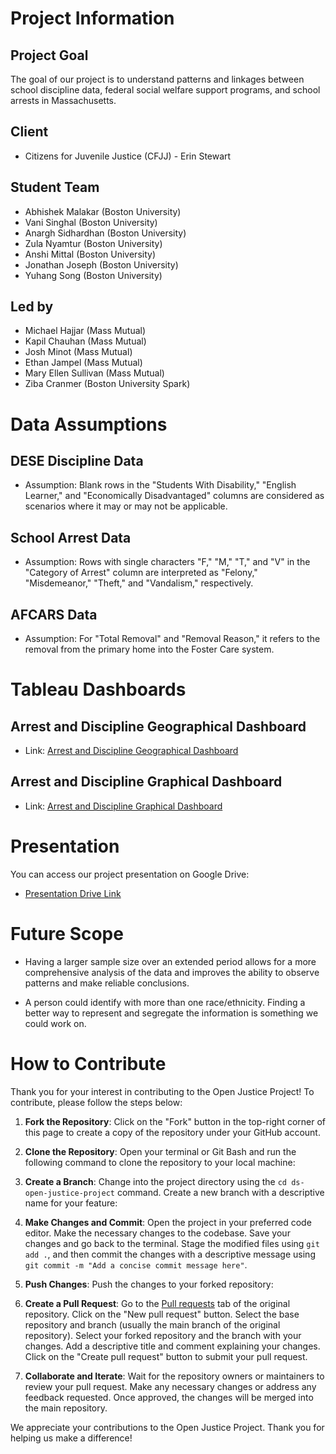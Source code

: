 # Project Information

## Project Goal
The goal of our project is to understand patterns and linkages between school discipline data, federal social welfare support programs, and school arrests in Massachusetts.

## Client
- Citizens for Juvenile Justice (CFJJ) - Erin Stewart

## Student Team
- Abhishek Malakar (Boston University)
- Vani Singhal (Boston University)
- Anargh Sidhardhan (Boston University)
- Zula Nyamtur (Boston University)
- Anshi Mittal (Boston University)
- Jonathan Joseph (Boston University)
- Yuhang Song (Boston University)

## Led by
- Michael Hajjar (Mass Mutual)
- Kapil Chauhan (Mass Mutual)
- Josh Minot (Mass Mutual)
- Ethan Jampel (Mass Mutual)
- Mary Ellen Sullivan (Mass Mutual)
- Ziba Cranmer (Boston University Spark)

# Data Assumptions

## DESE Discipline Data
- Assumption: Blank rows in the "Students With Disability," "English Learner," and "Economically Disadvantaged" columns are considered as scenarios where it may or may not be applicable.

## School Arrest Data
- Assumption: Rows with single characters "F," "M," "T," and "V" in the "Category of Arrest" column are interpreted as "Felony," "Misdemeanor," "Theft," and "Vandalism," respectively.

## AFCARS Data
- Assumption: For "Total Removal" and "Removal Reason," it refers to the removal from the primary home into the Foster Care system.

# Tableau Dashboards

## Arrest and Discipline Geographical Dashboard
- Link: [Arrest and Discipline Geographical Dashboard](https://public.tableau.com/app/profile/vani.singhal1240/viz/ddfg-JuvenileJustice/ArrestandDisciplineGraphicalDashboard?publish=yes)

## Arrest and Discipline Graphical Dashboard
- Link: [Arrest and Discipline Graphical Dashboard](https://public.tableau.com/app/profile/vani.singhal1240/viz/ddfg-JuvenileJustice/ArrestandDisciplineGraphicalDashboard)

# Presentation

You can access our project presentation on Google Drive:
- [Presentation Drive Link](https://docs.google.com/presentation/d/17WKkzSekwHNmWBFqcZm2-1VPGhD8rAwu/edit?usp=sharing&ouid=102924163747346088685&rtpof=true&sd=true)

# Future Scope

- Having a larger sample size over an extended period allows for a more comprehensive analysis of the data and improves the ability to observe patterns and make reliable conclusions.

- A person could identify with more than one race/ethnicity. Finding a better way to represent and segregate the information is something we could work on.

# How to Contribute

Thank you for your interest in contributing to the Open Justice Project! To contribute, please follow the steps below:

1. **Fork the Repository**: Click on the "Fork" button in the top-right corner of this page to create a copy of the repository under your GitHub account.

2. **Clone the Repository**: Open your terminal or Git Bash and run the following command to clone the repository to your local machine:

3. **Create a Branch**: Change into the project directory using the `cd ds-open-justice-project` command. Create a new branch with a descriptive name for your feature:

4. **Make Changes and Commit**: Open the project in your preferred code editor. Make the necessary changes to the codebase. Save your changes and go back to the terminal. Stage the modified files using `git add .`, and then commit the changes with a descriptive message using `git commit -m "Add a concise commit message here"`.

5. **Push Changes**: Push the changes to your forked repository:

6. **Create a Pull Request**: Go to the [Pull requests](../../pulls) tab of the original repository. Click on the "New pull request" button. Select the base repository and branch (usually the main branch of the original repository). Select your forked repository and the branch with your changes. Add a descriptive title and comment explaining your changes. Click on the "Create pull request" button to submit your pull request.

7. **Collaborate and Iterate**: Wait for the repository owners or maintainers to review your pull request. Make any necessary changes or address any feedback requested. Once approved, the changes will be merged into the main repository.

We appreciate your contributions to the Open Justice Project. Thank you for helping us make a difference!
